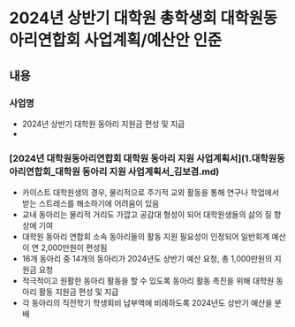 2024년 상반기 대학원 총학생회 대학원동아리연합회 사업계획/예산안 인준
===

## 내용

### 사업명
- 2024년 상반기 대학원 동아리 지원금 편성 및 지급
- 
### [2024년 대학원동아리연합회 대학원 동아리 지원 사업계획서](1.대학원동아리연합회_대학원 동아리 지원 사업계획서_김보겸.md)
- 카이스트 대학원생의 경우, 물리적으로 주기적 교외 활동을 통해 연구나 학업에서 받는 스트레스를 해소하기에 어려움이 있음
- 교내 동아리는 물리적 거리도 가깝고 공감대 형성이 되어 대학원생들의 삶의 질 향상에 기여
- 대학원 동아리 연합회 소속 동아리들의 활동 지원 필요성이 인정되어  일반회계 예산이 연 2,000만원이 편성됨
- 16개 동아리 중 14개의 동아리가 2024년도 상반기 예산 요청, 총 1,000만원의 지원금 요청
- 적극적이고 원활한 동아리 활동을 할 수 있도록 동아리 활동 촉진을 위해 대학원 동아리 활동 지원금 편성 및 지급
- 각 동아리의 직전학기 학생회비 납부액에 비례하도록 2024년도 상반기 예산을 분배
